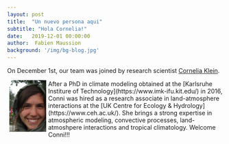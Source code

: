 ```yaml
---
layout: post
title:  "Un nuevo persona aqui"
subtitle: "Hola Cornelia!"
date:   2019-12-01 00:00:00
author:  Fabien Maussion
background: '/img/bg-blog.jpg'
---
```


On December 1st, our team was joined by research scientist
[Cornelia Klein](https://www.ceh.ac.uk/staff/cornelia-klein).

<img src='/img/portraits/cokl_klein.jpg' width='17%' align='left' hspace='5'>
After a PhD in climate modeling obtained at the [Karlsruhe Institure of Technology](https://www.imk-ifu.kit.edu/)
in 2016, Conni was hired as a research associate in land-atmosphere interactions
at the [UK Centre for Ecology & Hydrology](https://www.ceh.ac.uk/). She brings a
strong expertise in atmospheric modeling, convective processes, land-atmoshpere
interactions and tropical climatology. Welcome Conni!!!   
